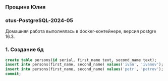 ### Прощина Юлия
### otus-PostgreSQL-2024-05

Домашняя работа выполнялась в docker-контейнере, версия postgre 16.3.

### 1. Создание бд
```sql
create table persons(id serial, first_name text, second_name text);
insert into persons(first_name, second_name) values('ivan', 'ivanov');
insert into persons(first_name, second_name) values('petr', 'petrov');
commit;
```
